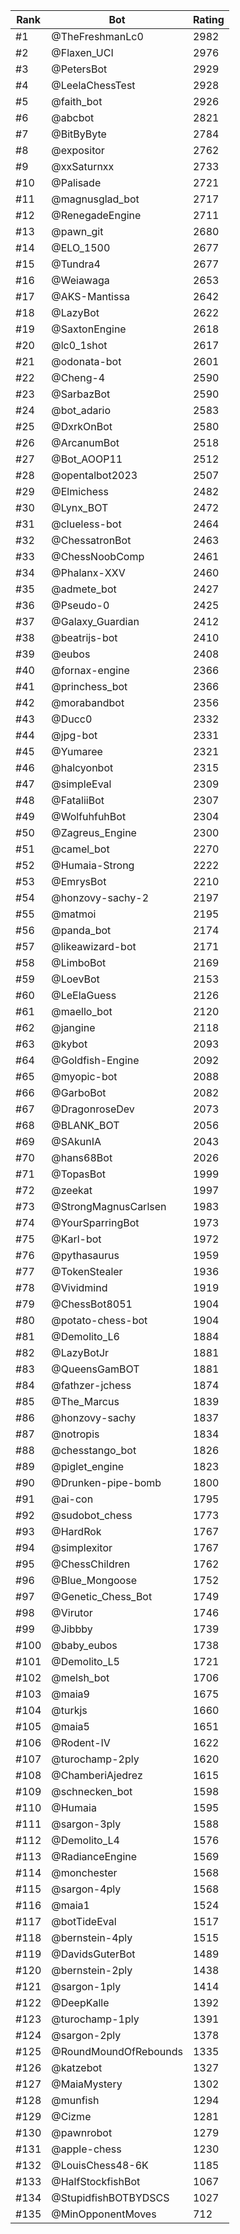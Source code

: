 Rank|Bot|Rating
---|---|---
#1|@TheFreshmanLc0|2982
#2|@Flaxen_UCI|2976
#3|@PetersBot|2929
#4|@LeelaChessTest|2928
#5|@faith_bot|2926
#6|@abcbot|2821
#7|@BitByByte|2784
#8|@expositor|2762
#9|@xxSaturnxx|2733
#10|@Palisade|2721
#11|@magnusglad_bot|2717
#12|@RenegadeEngine|2711
#13|@pawn_git|2680
#14|@ELO_1500|2677
#15|@Tundra4|2677
#16|@Weiawaga|2653
#17|@AKS-Mantissa|2642
#18|@LazyBot|2622
#19|@SaxtonEngine|2618
#20|@lc0_1shot|2617
#21|@odonata-bot|2601
#22|@Cheng-4|2590
#23|@SarbazBot|2590
#24|@bot_adario|2583
#25|@DxrkOnBot|2580
#26|@ArcanumBot|2518
#27|@Bot_AOOP11|2512
#28|@opentalbot2023|2507
#29|@Elmichess|2482
#30|@Lynx_BOT|2472
#31|@clueless-bot|2464
#32|@ChessatronBot|2463
#33|@ChessNoobComp|2461
#34|@Phalanx-XXV|2460
#35|@admete_bot|2427
#36|@Pseudo-0|2425
#37|@Galaxy_Guardian|2412
#38|@beatrijs-bot|2410
#39|@eubos|2408
#40|@fornax-engine|2366
#41|@princhess_bot|2366
#42|@morabandbot|2356
#43|@Ducc0|2332
#44|@jpg-bot|2331
#45|@Yumaree|2321
#46|@halcyonbot|2315
#47|@simpleEval|2309
#48|@FataliiBot|2307
#49|@WolfuhfuhBot|2304
#50|@Zagreus_Engine|2300
#51|@camel_bot|2270
#52|@Humaia-Strong|2222
#53|@EmrysBot|2210
#54|@honzovy-sachy-2|2197
#55|@matmoi|2195
#56|@panda_bot|2174
#57|@likeawizard-bot|2171
#58|@LimboBot|2169
#59|@LoevBot|2153
#60|@LeElaGuess|2126
#61|@maello_bot|2120
#62|@jangine|2118
#63|@kybot|2093
#64|@Goldfish-Engine|2092
#65|@myopic-bot|2088
#66|@GarboBot|2082
#67|@DragonroseDev|2073
#68|@BLANK_BOT|2056
#69|@SAkunIA|2043
#70|@hans68Bot|2026
#71|@TopasBot|1999
#72|@zeekat|1997
#73|@StrongMagnusCarlsen|1983
#74|@YourSparringBot|1973
#75|@Karl-bot|1972
#76|@pythasaurus|1959
#77|@TokenStealer|1936
#78|@Vividmind|1919
#79|@ChessBot8051|1904
#80|@potato-chess-bot|1904
#81|@Demolito_L6|1884
#82|@LazyBotJr|1881
#83|@QueensGamBOT|1881
#84|@fathzer-jchess|1874
#85|@The_Marcus|1839
#86|@honzovy-sachy|1837
#87|@notropis|1834
#88|@chesstango_bot|1826
#89|@piglet_engine|1823
#90|@Drunken-pipe-bomb|1800
#91|@ai-con|1795
#92|@sudobot_chess|1773
#93|@HardRok|1767
#94|@simplexitor|1767
#95|@ChessChildren|1762
#96|@Blue_Mongoose|1752
#97|@Genetic_Chess_Bot|1749
#98|@Virutor|1746
#99|@Jibbby|1739
#100|@baby_eubos|1738
#101|@Demolito_L5|1721
#102|@melsh_bot|1706
#103|@maia9|1675
#104|@turkjs|1660
#105|@maia5|1651
#106|@Rodent-IV|1622
#107|@turochamp-2ply|1620
#108|@ChamberiAjedrez|1615
#109|@schnecken_bot|1598
#110|@Humaia|1595
#111|@sargon-3ply|1588
#112|@Demolito_L4|1576
#113|@RadianceEngine|1569
#114|@monchester|1568
#115|@sargon-4ply|1568
#116|@maia1|1524
#117|@botTideEval|1517
#118|@bernstein-4ply|1515
#119|@DavidsGuterBot|1489
#120|@bernstein-2ply|1438
#121|@sargon-1ply|1414
#122|@DeepKalle|1392
#123|@turochamp-1ply|1391
#124|@sargon-2ply|1378
#125|@RoundMoundOfRebounds|1335
#126|@katzebot|1327
#127|@MaiaMystery|1302
#128|@munfish|1294
#129|@Cizme|1281
#130|@pawnrobot|1279
#131|@apple-chess|1230
#132|@LouisChess48-6K|1185
#133|@HalfStockfishBot|1067
#134|@StupidfishBOTBYDSCS|1027
#135|@MinOpponentMoves|712

